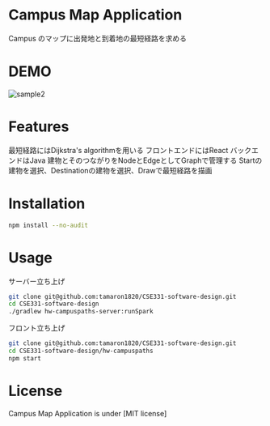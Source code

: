 # Campus Map Application

Campus のマップに出発地と到着地の最短経路を求める

# DEMO
![sample2](https://user-images.githubusercontent.com/104906428/227009995-a678c207-d537-4183-a283-a26a2171d901.gif)

# Features

最短経路にはDijkstra's algorithmを用いる
フロントエンドにはReact
バックエンドはJava
建物とそのつながりをNodeとEdgeとしてGraphで管理する
Startの建物を選択、Destinationの建物を選択、Drawで最短経路を描画

# Installation

```bash
npm install --no-audit
```

# Usage
サーバー立ち上げ
```bash
git clone git@github.com:tamaron1820/CSE331-software-design.git
cd CSE331-software-design
./gradlew hw-campuspaths-server:runSpark
```

フロント立ち上げ
```bash
git clone git@github.com:tamaron1820/CSE331-software-design.git
cd CSE331-software-design/hw-campuspaths
npm start
```

# License
Campus Map Application is under [MIT license]
